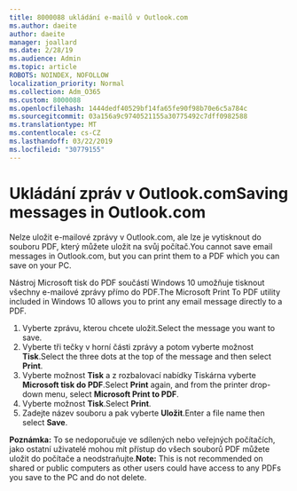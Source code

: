 ```yaml
---
title: 8000088 ukládání e-mailů v Outlook.com
ms.author: daeite
author: daeite
manager: joallard
ms.date: 2/28/19
ms.audience: Admin
ms.topic: article
ROBOTS: NOINDEX, NOFOLLOW
localization_priority: Normal
ms.collection: Adm_O365
ms.custom: 8000088
ms.openlocfilehash: 1444dedf40529bf14fa65fe90f98b70e6c5a784c
ms.sourcegitcommit: 03a156a9c9740521155a30775492c7dff0982588
ms.translationtype: MT
ms.contentlocale: cs-CZ
ms.lasthandoff: 03/22/2019
ms.locfileid: "30779155"
---
```

# <a name="saving-messages-in-outlookcom"></a><span data-ttu-id="76c46-102">Ukládání zpráv v Outlook.com</span><span class="sxs-lookup"><span data-stu-id="76c46-102">Saving messages in Outlook.com</span></span>

<span data-ttu-id="76c46-103">Nelze uložit e-mailové zprávy v Outlook.com, ale lze je vytisknout do souboru PDF, který můžete uložit na svůj počítač.</span><span class="sxs-lookup"><span data-stu-id="76c46-103">You cannot save email messages in Outlook.com, but you can print them to a PDF which you can save on your PC.</span></span>

<span data-ttu-id="76c46-104">Nástroj Microsoft tisk do PDF součástí Windows 10 umožňuje tisknout všechny e-mailové zprávy přímo do PDF.</span><span class="sxs-lookup"><span data-stu-id="76c46-104">The Microsoft Print To PDF utility included in Windows 10 allows you to print any email message directly to a PDF.</span></span>

1. <span data-ttu-id="76c46-105">Vyberte zprávu, kterou chcete uložit.</span><span class="sxs-lookup"><span data-stu-id="76c46-105">Select the message you want to save.</span></span>
2. <span data-ttu-id="76c46-106">Vyberte tři tečky v horní části zprávy a potom vyberte možnost **Tisk**.</span><span class="sxs-lookup"><span data-stu-id="76c46-106">Select the three dots at the top of the message and then select **Print**.</span></span>
3. <span data-ttu-id="76c46-107">Vyberte možnost **Tisk** a z rozbalovací nabídky Tiskárna vyberte **Microsoft tisk do PDF**.</span><span class="sxs-lookup"><span data-stu-id="76c46-107">Select **Print** again, and from the printer drop-down menu, select **Microsoft Print to PDF**.</span></span>
4. <span data-ttu-id="76c46-108">Vyberte možnost **Tisk**.</span><span class="sxs-lookup"><span data-stu-id="76c46-108">Select **Print**.</span></span>
5. <span data-ttu-id="76c46-109">Zadejte název souboru a pak vyberte **Uložit**.</span><span class="sxs-lookup"><span data-stu-id="76c46-109">Enter a file name then select **Save**.</span></span>

<span data-ttu-id="76c46-110">**Poznámka:** To se nedoporučuje ve sdílených nebo veřejných počítačích, jako ostatní uživatelé mohou mít přístup do všech souborů PDF můžete uložit do počítače a neodstraňujte.</span><span class="sxs-lookup"><span data-stu-id="76c46-110">**Note:** This is not recommended on shared or public computers as other users could have access to any PDFs you save to the PC and do not delete.</span></span>